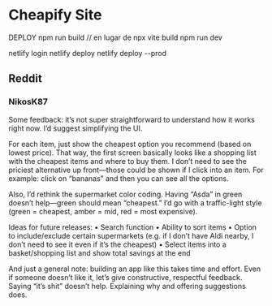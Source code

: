 # Cheapify Site

DEPLOY
npm run build // en lugar de npx vite build
npm run dev


netlify login
netlify deploy
netlify deploy --prod


## Reddit
### NikosK87
Some feedback: it’s not super straightforward to understand how it works right now. I’d suggest simplifying the UI.

For each item, just show the cheapest option you recommend (based on lowest price). That way, the first screen basically looks like a shopping list with the cheapest items and where to buy them. I don’t need to see the priciest alternative up front—those could be shown if I click into an item. For example: click on “bananas” and then you can see all the options.

Also, I’d rethink the supermarket color coding. Having “Asda” in green doesn’t help—green should mean “cheapest.” I’d go with a traffic-light style (green = cheapest, amber = mid, red = most expensive).

Ideas for future releases: • Search function • Ability to sort items • Option to include/exclude certain supermarkets (e.g. if I don’t have Aldi nearby, I don’t need to see it even if it’s the cheapest) • Select items into a basket/shopping list and show total savings at the end

And just a general note: building an app like this takes time and effort. Even if someone doesn’t like it, let’s give constructive, respectful feedback. Saying “it’s shit” doesn’t help. Explaining why and offering suggestions does.